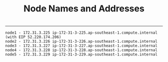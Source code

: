 # <center>Node Names and Addresses 
# <center> 
** **  
	node1 - 172.31.3.225 ip-172-31-3-225.ap-southeast-1.compute.internal (with EIP 52.220.174.206)
	node2 - 172.31.3.226 ip-172-31-3-226.ap-southeast-1.compute.internal
	node3 - 172.31.3.227 ip-172-31-3-227.ap-southeast-1.compute.internal
	node4 - 172.31.3.228 ip-172-31-3-228.ap-southeast-1.compute.internal
	node5 - 172.31.3.229 ip-172-31-3-229.ap-southeast-1.compute.internal